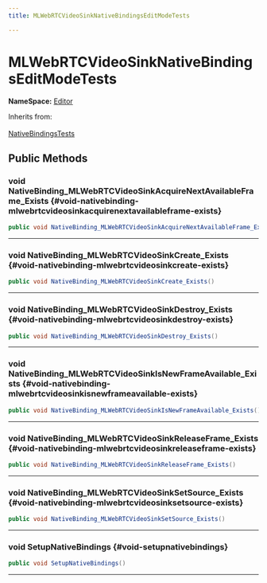 ```yaml
---
title: MLWebRTCVideoSinkNativeBindingsEditModeTests

---
```


# MLWebRTCVideoSinkNativeBindingsEditModeTests



**NameSpace:** 
[Editor](/versioned_docs/version-22-Mar-2023/unity-api/api/Tests.Editor/Tests.Editor.md) 





Inherits from: <br></br>[NativeBindingsTests](/versioned_docs/version-22-Mar-2023/unity-api/api/Classes/NativeBindingsTests.md)




## Public Methods

### void NativeBinding_MLWebRTCVideoSinkAcquireNextAvailableFrame_Exists {#void-nativebinding-mlwebrtcvideosinkacquirenextavailableframe-exists}

```csharp
public void NativeBinding_MLWebRTCVideoSinkAcquireNextAvailableFrame_Exists()
```






-----------

### void NativeBinding_MLWebRTCVideoSinkCreate_Exists {#void-nativebinding-mlwebrtcvideosinkcreate-exists}

```csharp
public void NativeBinding_MLWebRTCVideoSinkCreate_Exists()
```






-----------

### void NativeBinding_MLWebRTCVideoSinkDestroy_Exists {#void-nativebinding-mlwebrtcvideosinkdestroy-exists}

```csharp
public void NativeBinding_MLWebRTCVideoSinkDestroy_Exists()
```






-----------

### void NativeBinding_MLWebRTCVideoSinkIsNewFrameAvailable_Exists {#void-nativebinding-mlwebrtcvideosinkisnewframeavailable-exists}

```csharp
public void NativeBinding_MLWebRTCVideoSinkIsNewFrameAvailable_Exists()
```






-----------

### void NativeBinding_MLWebRTCVideoSinkReleaseFrame_Exists {#void-nativebinding-mlwebrtcvideosinkreleaseframe-exists}

```csharp
public void NativeBinding_MLWebRTCVideoSinkReleaseFrame_Exists()
```






-----------

### void NativeBinding_MLWebRTCVideoSinkSetSource_Exists {#void-nativebinding-mlwebrtcvideosinksetsource-exists}

```csharp
public void NativeBinding_MLWebRTCVideoSinkSetSource_Exists()
```






-----------

### void SetupNativeBindings {#void-setupnativebindings}

```csharp
public void SetupNativeBindings()
```






-----------


